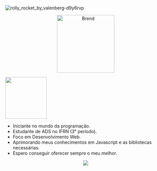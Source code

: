 ![rolly_rocket_by_valenberg-d9y6rvp](https://user-images.githubusercontent.com/92698949/158909042-2c32bc0d-4105-4195-af98-f3f5e0d26f32.gif)



<a href="https://github.com/Bren-Dev">
  <p align="center"><img height="180em" src="https://github-readme-streak-stats.herokuapp.com?user=Bren-Dev&theme=midnight-purple&date_format=M%20j%5B%2C%20Y%5D" alt="Brend" />
    
  
  </p>
    <img height="130em" src="[https://github-readme-stats.vercel.app/api?username=Bren-Dev&show_icons=true&theme=midnight-purple](https://github-readme-stats.vercel.app/api?username=Bren-Dev&show_icons=true&theme=transparent)" />

</a>


- Iniciante no mundo da programação. 
- Estudante de ADS no IFRN (3° período).
- Foco em Desenvolvimento Web.
- Aprimorando meus conhecimentos em Javascript e as bibliotecas necessárias.
- Espero conseguir oferecer sempre o meu melhor.


<div align="center"> 
  <a href = "mailto:brenda_nogueira_pe@hotmail.com"><img src="https://img.shields.io/badge/-Email-%23333?style=for-the-badge&logo=gmail&logoColor=9645f4" target="_blank"></a>
 

</div>
<!--
**Bren-Dev/Bren-Dev** is a ✨ _special_ ✨ repository because its `README.md` (this file) appears on your GitHub profile.

Here are some ideas to get you started:

